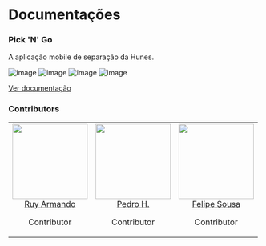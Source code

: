 # Documentações

### Pick 'N' Go
A aplicação mobile de separação da Hunes.

![image](https://img.shields.io/badge/Pick'n'Go-v1.3.1-success)
![image](https://img.shields.io/badge/android->=5.0%20(Lollipop)-blue)
![image](https://img.shields.io/badge/.Net_Standart-v2.0-blue)
![image](https://img.shields.io/badge/Pacote-br.com.Hunes.PickNGo-blueviolet)

[Ver documentação](https://github.com/devhunes/docs/blob/master/Pick%20'n'%20Go/home.md)

### Contributors

<table>
  <tbody>
    <tr>
      <td align="center" valign="top">
        <img width="150" height="150" src="https://github.com/RuyArmando.png?s=150">
        <br>
        <a href="https://github.com/RuyArmando">Ruy Armando</a>
        <p>Contributor</p>
      </td>
      <td align="center" valign="top">
        <img width="150" height="150" src="https://github.com/peedroca.png?s=150">
        <br>
        <a href="https://github.com/peedroca">Pedro H.</a>
        <p>Contributor</p>
      </td>
      <td align="center" valign="top">
        <img width="150" height="150" src="https://github.com/sousafeliped.png?s=150">
        <br>
        <a href="https://github.com/sousafeliped">Felipe Sousa</a>
        <p>Contributor</p>
      </td>
     </tr>
  </tbody>
</table>

